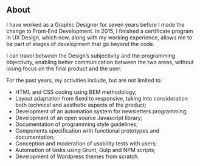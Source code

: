 ## About

I have worked as a Graphic Designer for seven years before I made the change to Front&#8209;End Development. In 2015, I finished a certificate program in UX Design, which now, along with my working experience, allows me to be part of stages of development that go beyond the code.

I can travel between the Design’s subjectivity and the programming objectivity,
enabling better communication between the two areas, without losing focus on the
final product and the user.

For the past years, my activities include, but are not limited to:

* HTML and CSS coding using BEM methodology;
* Layout adaptation from fixed to responsive, taking into consideration both technical and aesthetic aspects of the product;
* Development of an automation system for newsletters programming;
* Development of an open source Javascript library;
* Documentation of programming style guidelines;
* Components specification with functional prototypes and documentation;
* Conception and moderation of usability tests with users;
* Automation of tasks using Grunt, Gulp and NPM scripts;
* Development of Wordpress themes from scratch.